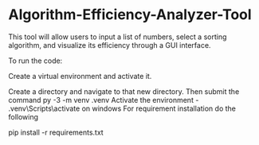 # Algorithm-Efficiency-Analyzer-Tool

This tool will allow users to input a list of numbers, select a sorting algorithm, and
visualize its efficiency through a GUI interface.

To run the code:

Create a virtual environment and activate it.

Create a directory and navigate to that new directory. 
Then submit the command py -3 -m venv .venv 
Activate the environment - .venv\Scripts\activate on windows 
For requirement installation do the following

pip install -r requirements.txt

